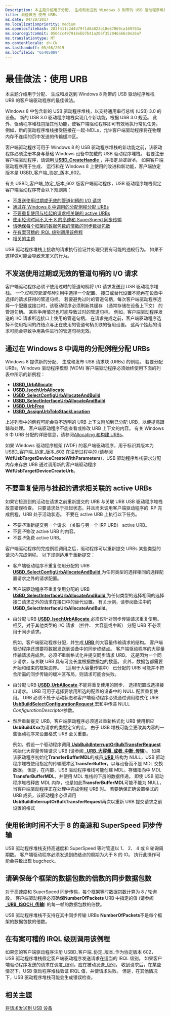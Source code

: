 ```yaml
---
Description: 本主题介绍用于分配、 生成和发送到 Windows 8 附带的 USB 驱动程序堆栈 URB 的客户端驱动程序的最佳做法。
title: 最佳做法-使用 URBs
ms.date: 04/20/2017
ms.localizationpriority: medium
ms.openlocfilehash: 283f411c2d4d79f1d0a823b18e87869ca169793a
ms.sourcegitcommit: 0504cc497918ebb7b41a205f352046a66c0e26a7
ms.translationtype: MT
ms.contentlocale: zh-CN
ms.lasthandoff: 05/08/2019
ms.locfileid: "65405089"
---
```

# <a name="best-practices-using-urbs"></a>最佳做法：使用 URB


本主题介绍用于分配、 生成和发送到 Windows 8 附带的 USB 驱动程序堆栈 URB 的客户端驱动程序的最佳做法。

Windows 8 中包含新的 USB 驱动程序堆栈，以支持通用串行总线 (USB) 3.0 的设备。 新的 USB 3.0 驱动程序堆栈实现几个新功能，根据 USB 3.0 规范。 此外，驱动程序堆栈包括其他功能，使客户端驱动程序即可有效地执行常见任务。 例如，新的驱动程序堆栈接受链接在一起-MDLs，允许客户端驱动程序将在物理内存不连续的页中发送的传输缓冲区。

客户端驱动程序可用于 Windows 8 的 USB 驱动程序堆栈的新功能之前，该驱动程序必须注册本身与基础 Windows 设备中加载的 USB 驱动程序堆栈。 若要注册客户端驱动程序，请调用[ **USBD\_CreateHandle** ](https://msdn.microsoft.com/library/windows/hardware/hh406241) ，并指定*协定版本*。 如果客户端驱动程序用于生成、 运行和在 Windows 8 上使用的改进和新功能，客户端协定版本是 USBD\_客户端\_协定\_版本\_602。

有关 USBD\_客户端\_协定\_版本\_602 版客户端驱动程序，USB 驱动程序堆栈假定客户端驱动程序符合以下规则集：

-   [不发送使用过期或无效的管道句柄的 I/O 请求](#do-not-send-io-requests-by-using-stale-or-invalid-pipe-handles)
-   [通过在 Windows 8 中调用的分配例程分配 URBs](#allocate-urbs-by-calling-allocation-routines-in-windows8)
-   [不要重复使用与挂起的请求相关联的 active URBs](#do-not-reuse-active-urbs-associated-with-pending-requests)
-   [使用轮询时间不大于 8 的高速和 SuperSpeed 同步传输](#do-not-use-polling-period-greater-than-8-for-high-speed-and-superspeed-isochronous-transfers)
-   [请确保每个框架的数据包数的倍数的同步数据包数](#make-sure-that-the-number-of-isochronous-packets-that-is-a-multiple-of-number-of-packets-per-frame)
-   [在有案可稽的 IRQL 级别调用该例程](#call-the-routine-at-the-documented-irql-level)
-   [相关的主题](#related-topics)

USB 驱动程序堆栈上接收的请求执行验证并处理只要有可能的违规行为。 如果不这样做可能会导致未定义的行为。

## <a name="do-not-send-io-requests-by-using-stale-or-invalid-pipe-handles"></a>不发送使用过期或无效的管道句柄的 I/O 请求


客户端驱动程序必须*不*使用过时的管道句柄将 I/O 请求发送到 USB 驱动程序堆栈。 一个*过时的管道句柄*引用中选择一个配置、 接口或替代设置不能再在设备中选择的请求获得的管道句柄。 若要避免过时的管道句柄，每次客户端驱动程序选择一个配置或接口时，该驱动程序必须刷新其缓存 （通常存储在设备上下文） 的管道句柄。 某些争用情况也可能导致过时的管道句柄。 例如，客户端驱动程序发送的 I/O 请求所选接口上使用的管道句柄。 在请求完成之前，客户端驱动程序选择不使用相同的终结点与正在使用的管道句柄关联的备用设置。 这两个挂起的请求可能会导致争用条件进行的管道句柄无效。

## <a name="allocate-urbs-by-calling-allocation-routines-in-windows8"></a>通过在 Windows 8 中调用的分配例程分配 URBs


Windows 8 提供新的分配、 生成和发布 USB 请求块 (URBs) 的例程。 若要分配 URBs，Windows 驱动程序模型 (WDM) 客户端驱动程序必须始终使用下面的列表中所示的新例程：

-   [**USBD\_UrbAllocate**](https://msdn.microsoft.com/library/windows/hardware/hh406250)
-   [**USBD\_IsochUrbAllocate**](https://msdn.microsoft.com/library/windows/hardware/hh406231)
-   [**USBD\_SelectConfigUrbAllocateAndBuild**](https://msdn.microsoft.com/library/windows/hardware/hh406243)
-   [**USBD\_SelectInterfaceUrbAllocateAndBuild**](https://msdn.microsoft.com/library/windows/hardware/hh406245)
-   [**USBD\_UrbFree**](https://msdn.microsoft.com/library/windows/hardware/hh406252)
-   [**USBD\_AssignUrbToIoStackLocation**](https://msdn.microsoft.com/library/windows/hardware/hh406228)

上述列表中的例程可能会将不透明的 URB 上下文附加到已分配 URB，以便提高跟踪和处理。 客户端驱动程序不能查看或修改 URB 上下文的内容。 有关 Windows 8 中 URB 分配的详细信息，请参阅[Allocating 和构建 URBs](how-to-add-xrb-support-for-client-drivers.md)。

如果 Windows 驱动程序框架 (WDF) 的客户端驱动程序，用于标识其版本为 USBD\_客户端\_协定\_版本\_602 在注册过程中的 (请参阅**WdfUsbTargetDeviceCreateWithParameters**)，USB 驱动程序堆栈要求分配内存来存放 URB 通过调用新的客户端驱动程序**WdfUsbTargetDeviceCreateUrb**。

## <a name="do-not-reuse-active-urbs-associated-with-pending-requests"></a>不要重复使用与挂起的请求相关联的 active URBs


如果它检测到的活动在请求之前重新提交的 URB 与关联 URB USB 驱动程序堆栈故意错误检查。 只要请求处于挂起状态，并且尚未调用客户端驱动程序的 IRP 完成例程，URB 处于活动状态。 不要在 active URB 上执行以下任务。

-   不要*不*重新提交另一个请求 （关联与另一个 IRP URB） active URB。
-   不要*不*修改 active URB 的内容。
-   不要*不*免费 active URB。

客户端驱动程序的完成例程调用之后，驱动程序可以重新提交 URBs 某些类型的请求内完成例程。 以下规则适用于重新提交：

-   客户端驱动程序不重复使用分配的 URB [ **USBD\_SelectConfigUrbAllocateAndBuild** ](https://msdn.microsoft.com/library/windows/hardware/hh406243)为任何类型的选择相同的选择配置请求之外的请求配置。
-   客户端驱动程序不重复使用分配的 URB [ **USBD\_SelectInterfaceUrbAllocateAndBuild** ](https://msdn.microsoft.com/library/windows/hardware/hh406245)为任何类型的选择相同的选择接口请求之外的请求在接口中的替代设置。 有关示例，请参阅备注中的**USBD\_SelectInterfaceUrbAllocateAndBuild**。
-   由分配 URB [ **USBD\_IsochUrbAllocate** ](https://msdn.microsoft.com/library/windows/hardware/hh406231)必须仅针对同步传输请求重复使用。 相反，对于其他类型的 I/O 请求 （控件、 大容量或中断） 分配 URB 不必须用于同步请求。

    例如，客户端驱动程序分配，并生成[ **URB** ](https://msdn.microsoft.com/library/windows/hardware/ff538923)的大容量传输请求的结构。 客户端驱动程序还想要将数据发送到设备中的同步终结点。 客户端驱动程序的大容量传输请求完成后，必须*不*重新格式化并提交同步请求 URB。 这是因为一个同步请求，与关联 URB 具有可变长度根据数据包的数量。 此外，数据包都需要开始和结束的框架边界。 （适用于大容量传输中） 已分配的 URB 可能并不符合所需的同步传输的缓冲区布局，则请求可能会失败。

-   由分配 URB [ **USBD\_UrbAllocate** ](https://msdn.microsoft.com/library/windows/hardware/hh406250)不能将重复使用的同步、 选择配置或选择接口请求。 URB 可用于选择要禁用所选的配置的设备中的 NULL 配置重复使用。 URB 必须不处于活动状态和客户端驱动程序必须通过调用格式化 URB [ **UsbBuildSelectConfigurationRequest** ](https://msdn.microsoft.com/library/windows/hardware/ff538968)宏和中传递 NULL *ConfigurationDescriptor*参数。
-   然后重新提交 URB，客户端驱动程序必须通过重新格式化 URB 使用相应**UsbBuildXxx**为请求的类型定义的宏。 由于 USB 堆栈可能会更改其内容的一些驱动程序来设置格式 URB 至关重要。

    例如，假设一个驱动程序调用[ **UsbBuildInterruptOrBulkTransferRequest** ](https://msdn.microsoft.com/library/windows/hardware/ff538953)初始化大容量传输请求 URB (请参阅[  **\_URB\_大容量\_或者\_中断\_传输**](https://msdn.microsoft.com/library/windows/hardware/ff540352))。 如果该驱动程序初始化**TransferBufferMDL**的成员[ **URB** ](https://msdn.microsoft.com/library/windows/hardware/ff538923)结构为 NULL，USB 驱动程序堆栈使用指定的传输缓冲区**TransferBuffer**，以与设备而不是 MDL 交换数据。 但是，在内部，USB 驱动程序堆栈可能创建 MDL，存储指向中 MDL **TransferBufferMDL**，并使用 MDL 堆栈的下层的数据传递。 即使 USB 驱动程序堆栈释放 MDL 内存，也是如此**TransferBufferMDL**可能不能为 NULL，当客户端驱动程序正在处理中完成例程 URB 时。 若要确保正确设置格式的 URB 成员，该驱动程序必须调用**UsbBuildInterruptOrBulkTransferRequest**再次以重新 URB 提交请求之前设置的格式

## <a name="do-not-use-polling-period-greater-than-8-for-high-speed-and-superspeed-isochronous-transfers"></a>使用轮询时间不大于 8 的高速和 SuperSpeed 同步传输


USB 驱动程序堆栈支持高速度和 SuperSpeed 等时管道以 1、 2、 4 或 8 轮询周期数。 客户端驱动程序必须发送到终结点的周期为大于 8 的 IO。 执行此操作可能会导致出现 bugcheck。

## <a name="make-sure-that-the-number-of-isochronous-packets-that-is-a-multiple-of-number-of-packets-per-frame"></a>请确保每个框架的数据包数的倍数的同步数据包数


对于高速度和 SuperSpeed 同步传输，每个框架等时数据包数计算为 8 / 轮询段。 客户端驱动程序必须确保**NumberOfPackets** URB 中指定的值 (请参阅[  **\_URB\_ISOCH\_传输**](https://msdn.microsoft.com/library/windows/hardware/ff540414)) 的每一帧的数据包数的倍数。

USB 驱动程序堆栈不支持在其中同步传输 URBs **NumberOfPackets**不是每个框架的数据包数的倍数。

## <a name="call-the-routine-at-the-documented-irql-level"></a>在有案可稽的 IRQL 级别调用该例程


如果您的客户端驱动程序注册 USBD\_客户端\_协定\_版本\_作为协定版本 602，USB 驱动程序堆栈假定客户端驱动程序发送请求在适当的 IRQL 级别。 如果客户端驱动程序发送的请求在调度\_级别，应在被动发送\_级别。 收到请求后，在某些情况下，USB 驱动程序堆栈验证 IRQL 值，并使请求失败。 但是，在其他情况下，USB 驱动程序堆栈可能会生成错误检查。

## <a name="related-topics"></a>相关主题
[将请求发送到 USB 设备](communicating-with-a-usb-device.md)  



